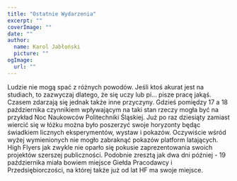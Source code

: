 ```yaml
---
title: "Ostatnie Wydarzenia"
excerpt: ""
coverImage: ""
date: ""
author:
  name: Karol Jabłoński
  picture: ""
ogImage:
  url: ""
---
```


Ludzie nie mogą spać z różnych powodów. Jeśli ktoś akurat jest na studiach, to zazwyczaj dlatego, że się uczy lub pi... pisze pracę jakąś. Czasem zdarzają się jednak także inne przyczyny. Gdzieś pomiędzy 17 a 18 października czynnikiem wpływającym na taki stan rzeczy mogła być na przykład Noc Naukowców Politechniki Śląskiej. Już po raz dziesiąty zamiast wiercić się w łóżku można było poszerzyć swoje horyzonty będąc świadkiem licznych eksperymentów, wystaw i pokazów. Oczywiście wśród wyżej wymienionych nie mogło zabraknąć pokazów platform latających. High Flyers jak zwykle nie oparło się pokusie zaprezentowania swoich projektów szerszej publiczności. Podobnie zresztą jak dwa dni później - 19 października miała bowiem miejsce Giełda Pracodawcy i Przedsiębiorczości, na której także już od lat HF ma swoje miejsce.